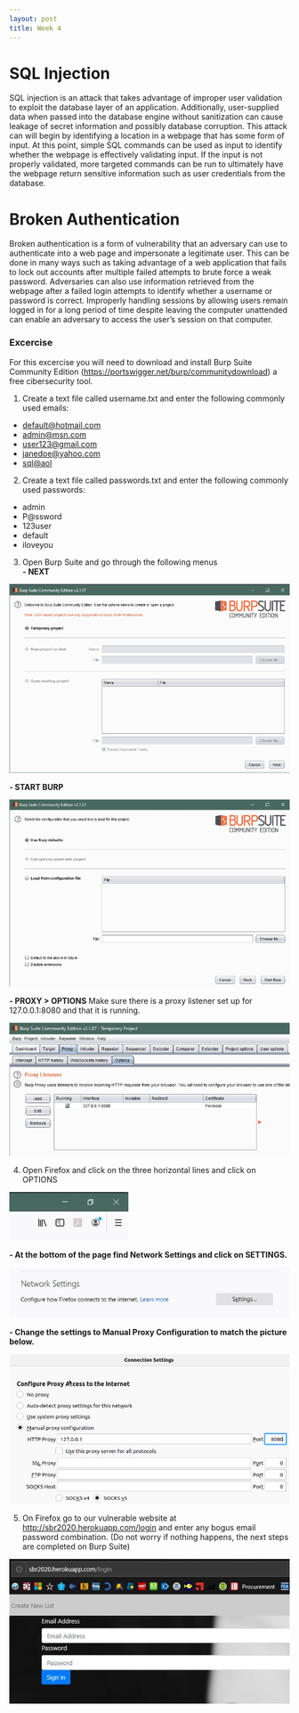 ```yaml
---
layout: post
title: Week 4
---
```

# SQL Injection
SQL injection is an attack that takes advantage of improper user validation to exploit the database layer of an application. Additionally, user-supplied data when passed into the database engine without sanitization can cause leakage of secret information and possibly database corruption. This attack can will begin by identifying a location in a webpage that has some form of input. At this point, simple SQL commands can be used as input to identify whether the webpage is effectively validating input. If the input is not properly validated, more targeted commands can be run to ultimately have the webpage return sensitive information such as user credentials from the database.

# Broken Authentication
Broken authentication is a form of vulnerability that an adversary can use to authenticate into a web page and impersonate a legitimate user. This can be done in many ways such as taking advantage of a web application that fails to lock out accounts after multiple failed attempts to brute force a weak password. Adversaries can also use information retrieved from the webpage after a failed login attempts to identify whether a username or password is correct. Improperly handling sessions by allowing users remain logged in for a long period of time despite leaving the computer unattended can enable an adversary to access the user’s session on that computer.     
### Excercise
For this excercise you will need to download and install Burp Suite Community Edition (<https://portswigger.net/burp/communitydownload>) a free cibersecurity tool.

1. Create a text file called username.txt and enter the following commonly used emails:
- <default@hotmail.com>
- <admin@msn.com>
- <user123@gmail.com>
- <janedoe@yahoo.com>
- <sql@aol>     

2. Create a text file called passwords.txt and enter the following commonly used passwords:
- admin
- P@ssword
- 123user
- default
- iloveyou     

3. Open Burp Suite and go through the following menus    
**- NEXT**

![Burp, Openning Page](/images/BurpOpen.JPG)    

**- START BURP**     

![Burp, Start New Project Page](/images/BurpStart.JPG)        

**- PROXY > OPTIONS**  Make sure there is a proxy listener set up for 127.0.0.1:8080 and that it is running.     

![Burp, Openning Page](/images/BurpProxyOptions.JPG)     

4. Open Firefox and click on the three horizontal lines and click on OPTIONS       

![Firefox, Options Menu](/images/FirefoxOptions.JPG)     

**- At the bottom of the page find Network Settings and click on SETTINGS.**     

![Firefox, Network Settings](/images/FirefoxNetwork.JPG)      

**- Change the settings to Manual Proxy Configuration to match the picture below.**   

![Firefox, Proxy Configuration](/images/FirefoxProxy.png)    

5. On Firefox go to our vulnerable website at <http://sbr2020.herokuapp.com/login> and enter any bogus email password combination. 
(Do not worry if nothing happens, the next steps are completed on Burp Suite)    

![Firefox, sbr2020 Web App](/images/loginPage.JPG)   


